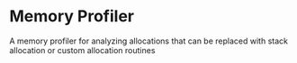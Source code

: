 # Memory Profiler

A memory profiler for analyzing allocations that can be replaced with stack allocation or custom allocation routines
